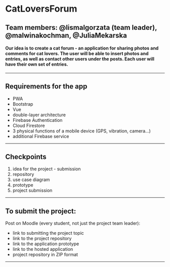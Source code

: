 # CatLoversForum
## Team members: @lismalgorzata (team leader), @malwinakochman, @JuliaMekarska


#### Our idea is to create a cat forum - an application for sharing photos and comments for cat lovers. The user will be able to insert photos and entries, as well as contact other users under the posts. Each user will have their own set of entries.
---
## Requirements for the app
- PWA
- Bootstrap
- Vue
- double-layer architecture
- Firebase Authentication
- Cloud Firestore
- 3 physical functions of a mobile device (GPS, vibration, camera...)
- additional Firebase service
---
## Checkpoints
1. idea for the project - submission
1. repository 
1. use case diagram
1. prototype
1. project submission
---
## To submit the project:
Post on Moodle (every student, not just the project team leader):
- link to submitting the project topic
- link to the project repository
- link to the application prototype
- link to the hosted application
- project repository in ZIP format
---
